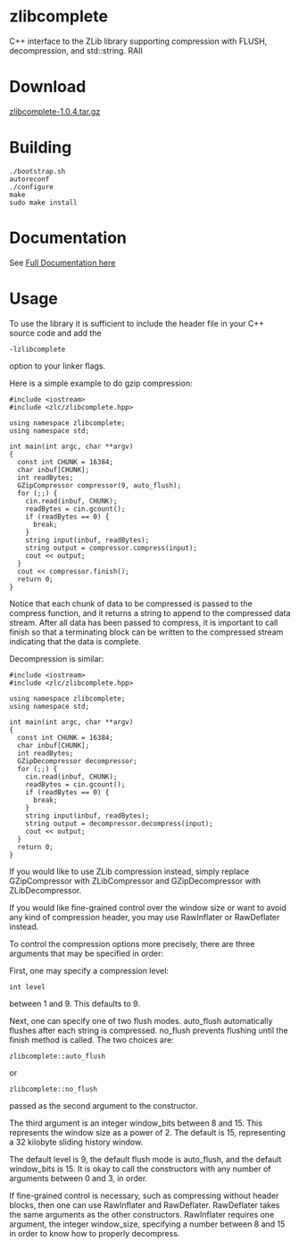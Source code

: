 # zlibcomplete
C++ interface to the ZLib library supporting compression with FLUSH, decompression, and std::string. RAII

# Download

[zlibcomplete-1.0.4.tar.gz](http://rudi-cilibrasi.github.io/zlibcomplete/downloads/zlibcomplete-1.0.4.tar.gz)

# Building

    ./bootstrap.sh
    autoreconf
    ./configure
    make
    sudo make install

# Documentation

See [Full Documentation here](http://rudi-cilibrasi.github.io/zlibcomplete/)

# Usage

To use the library it is sufficient to include the header file in your
C++ source code and add the

    -lzlibcomplete

option to your linker flags.

Here is a simple example to do gzip compression:

    #include <iostream>
    #include <zlc/zlibcomplete.hpp>

    using namespace zlibcomplete;
    using namespace std;

    int main(int argc, char **argv)
    {
      const int CHUNK = 16384;
      char inbuf[CHUNK];
      int readBytes;
      GZipCompressor compressor(9, auto_flush);
      for (;;) {
        cin.read(inbuf, CHUNK);
        readBytes = cin.gcount();
        if (readBytes == 0) {
          break;
        }
        string input(inbuf, readBytes);
        string output = compressor.compress(input);
        cout << output;
      }
      cout << compressor.finish();
      return 0;
    }

Notice that each chunk of data to be compressed is passed to the compress
function, and it returns a string to append to the compressed data
stream.  After all data has been passed to compress, it is important to call
finish so that a terminating block can be written to the compressed stream
indicating that the data is complete.

Decompression is similar:

    #include <iostream>
    #include <zlc/zlibcomplete.hpp>

    using namespace zlibcomplete;
    using namespace std;

    int main(int argc, char **argv)
    {
      const int CHUNK = 16384;
      char inbuf[CHUNK];
      int readBytes;
      GZipDecompressor decompressor;
      for (;;) {
        cin.read(inbuf, CHUNK);
        readBytes = cin.gcount();
        if (readBytes == 0) {
          break;
        }
        string input(inbuf, readBytes);
        string output = decompressor.decompress(input);
        cout << output;
      }
      return 0;
    }

If you would like to use ZLib compression instead, simply replace
GZipCompressor with ZLibCompressor and GZipDecompressor with ZLibDecompressor.

If you would like fine-grained control over the window size or want to
avoid any kind of compression header, you may use RawInflater or RawDeflater
instead.

To control the compression options more precisely, there are three
arguments that may be specified in order:

First, one may specify a compression level:

    int level

between 1 and 9.  This defaults to 9.

Next, one can specify one of two flush modes.  auto\_flush automatically
flushes after each string is compressed.  no\_flush prevents flushing until
the finish method is called.  The two choices are:

    zlibcomplete::auto_flush

or

    zlibcomplete::no_flush

passed as the second argument to the constructor.

The third argument is an integer window\_bits between 8 and 15.  This
represents the window size as a power of 2.  The default is 15, representing
a 32 kilobyte sliding history window.

The default level is 9, the default flush mode is auto\_flush, and the
default window\_bits is 15.  It is okay to call the constructors with
any number of arguments between 0 and 3, in order.

If fine-grained control is necessary, such as compressing without header
blocks, then one can use RawInflater and RawDeflater.  RawDeflater takes
the same arguments as the other constructors.  RawInflater requires one
argument, the integer window\_size, specifying a number between 8 and 15
in order to know how to properly decompress.

